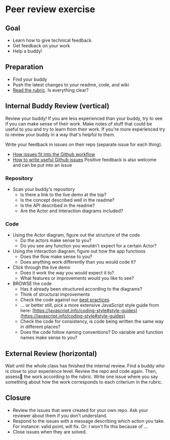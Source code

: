 # Peer review exercise

## Goal
- Learn how to give technical feedback
- Get feedback on your work
- Help a buddy!

## Preparation
- Find your buddy
- Push the latest changes to your readme, code, and wiki
- [Read the rubric](https://docs.google.com/spreadsheets/d/e/2PACX-1vTC69BUOGNQj_bLQE9LiprKGYChzb4LOoROoUiLUP8DReOcFLqS5k90Wu1LK9L5r1IVq7BDA1qISp5u/pubhtml). Is everything clear?

## Internal Buddy Review (vertical)
Review your buddy! If you are less experienced than your buddy, try to see if you can make sense of their work. Make notes of stuff that could be useful to you and try to learn from their work.
If you're more experienced try to review your buddy in a way that's helpful to them.

Write your feedback in issues on their repo (separate issue for each thing). 
- [How issues fit into the Github workflow](https://guides.github.com/features/issues/)
- [How to write useful Github issues](https://upthemes.com/blog/2014/02/writing-useful-github-issues/)
Positive feedback is also welcome and can be put into an issue

### Repository
- Scan your buddy's repository
    + Is there a link to the live demo at the top?
    + Is the concept described well in the readme?
    + Is the API described in the readme?
    + Are the Actor and Interaction diagrams included?

### Code
- Using the Actor diagram, figure out the structure of the code
    + Do the actors make sense to you?
    + Do you see any function you wouldn't expect for a certain Actor?
- Using the interaction diagram, figure out how the app functions
    + Does the flow make sense to you?
    + Does anything work differently than you would code it?
- Click through the live demo
    + Does it work the way you would expect it to?
    + What features or improvements would you like to see?
- BROWSE the code
    + Has it already been structured according to the diagrams?
    + Think of structural improvements
    + Check the code against our [best practices](https://github.com/cmda-minor-web/best-practices/blob/master/javascript.md)
    + ... or better still, pick a more extensive JavaScript style guide from here: [https://javascript.info/coding-style#style-guides](https://javascript.info/coding-style#style-guides)
    + Check the code for consistency, is code being written the same way in different places?
    + Does the code follow naming conventions? Do variable and function names make sense to you?

## External Review (horizontal)
Wait until the whole class has finished the internal review.
Find a buddy who is close to your experience level. Review the repo and code again. 
Then, assess🍑 the work according to the rubric. Write one issue where you say something about how the work corresponds to each criterium in the rubric.

## Closure
- Review the issues that were created for your own repo. Ask your reviewer about them if you don't understand.
- Respond to the issues with a message describing which action you take. For instance: valid point, will fix. Or: I won't fix this because of ...
- Close issues when they are solved.
